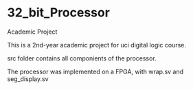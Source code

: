 # 32_bit_Processor
Academic Project

This is a 2nd-year academic project for uci digital logic course.

src folder contains all componients of the processor.

The processor was implemented on a FPGA, with wrap.sv and seg_display.sv
